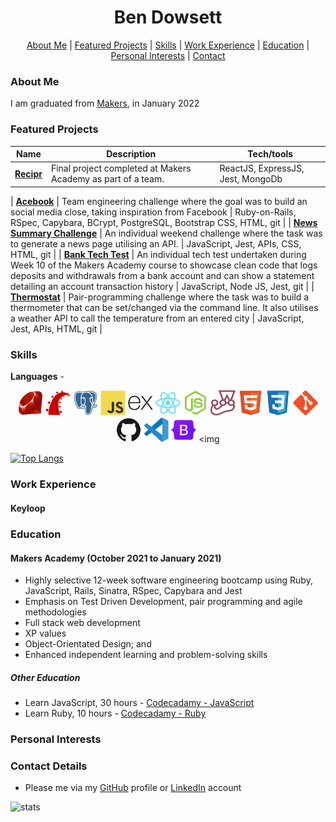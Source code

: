 <div align="center">
  <h1> Ben Dowsett </h1>

[About Me](#AboutMe) | [Featured Projects](#FeaturedProjects) | [Skills](#Skills) | [Work Experience](#WorkExperience) | [Education](#Education) | [Personal Interests](#PersonalInterests) | [Contact](#Contact)
</div>

### <a name="AboutMe">About Me</a>

I am graduated from [Makers](https://makers.tech/), in January 2022

### <a name="FeaturedProjects">Featured Projects</a>

| Name                         | Description       | Tech/tools        |
| ---------------------------- | ----------------- | ----------------- |
| [**Recipr**](https://github.com/bdowsett/Recipr) | Final project completed at Makers Academy as part of a team.  | ReactJS, ExpressJS, Jest, MongoDb|

| [**Acebook**](https://github.com/RPGrimes/Acebook) | Team engineering challenge where the goal was to build an social media close, taking inspiration from Facebook | Ruby-on-Rails, RSpec, Capybara, BCrypt, PostgreSQL, Bootstrap CSS, HTML, git |
| [**News Summary Challenge**](https://github.com/RPGrimes/news-summary-challenge) | An individual weekend challenge where the task was to generate a news page utilising an API. | JavaScript, Jest, APIs, CSS, HTML, git |
| [**Bank Tech Test**](https://https://github.com/RPGrimes/bankTechTest) | An individual tech test undertaken during Week 10 of the Makers Academy course to showcase clean code that logs deposits and withdrawals from a bank account and can show a statement detailing an account transaction history | JavaScript, Node JS, Jest, git  |
| [**Thermostat**](https://github.com/RPGrimes/Thermostat) | Pair-programming challenge where the task was to build a thermometer that can be set/changed via the command line. It also utilises a weather API to call the temperature from an entered city | JavaScript, Jest, APIs, HTML, git  |

### <a name="Skills">Skills</a>

**Languages** - <p align="center">
<img src="https://raw.githubusercontent.com/devicons/devicon/master/icons/ruby/ruby-original.svg" alt="ruby" width="40" height="40"/> <img src="https://raw.githubusercontent.com/devicons/devicon/master/icons/rails/rails-plain.svg" alt="rails" width="40" height="40"/> <img src="https://raw.githubusercontent.com/devicons/devicon/master/icons/postgresql/postgresql-plain.svg" alt="postgresql" width="40" height="40"/> <img src="https://raw.githubusercontent.com/devicons/devicon/master/icons/javascript/javascript-original.svg" alt="javascript" width="40" height="40"/> <img src="https://raw.githubusercontent.com/devicons/devicon/master/icons/express/express-original.svg" alt="express" width="40" height="40"/> <img src="https://raw.githubusercontent.com/devicons/devicon/master/icons/react/react-original.svg" alt="react" width="40" height="40"/> <img src="https://raw.githubusercontent.com/devicons/devicon/master/icons/nodejs/nodejs-original.svg" alt="nodejs" width="40" height="40"/> <img src="https://raw.githubusercontent.com/devicons/devicon/master/icons/jest/jest-plain.svg" alt="jasmine" width="40" height="40"/> <img src="https://raw.githubusercontent.com/devicons/devicon/master/icons/html5/html5-original.svg" alt="html5" width="40" height="40"/> <img src="https://raw.githubusercontent.com/devicons/devicon/master/icons/css3/css3-original.svg" alt="css3" width="40" height="40"/> <img src="https://raw.githubusercontent.com/devicons/devicon/master/icons/git/git-original.svg" alt="git" width="40" height="40"/> <img src="https://raw.githubusercontent.com/devicons/devicon/master/icons/github/github-original.svg" alt="github" width="40" height="40"/> <img src="https://raw.githubusercontent.com/devicons/devicon/master/icons/vscode/vscode-original.svg" alt="vscode" width="40" height="40"/> <img src="https://raw.githubusercontent.com/devicons/devicon/master/icons/bootstrap/bootstrap-original.svg" alt="bootstrap" width="40" height="40"/> <img 
</p>

[![Top Langs](https://github-readme-stats.vercel.app/api/top-langs/?username=bdowsett&layout=compact&theme=panda)](https://github.com/bdowsett/github-readme-stats) 



### <a name="WorkExperience">Work Experience</a>

#### Keyloop
##### 
##### 



### <a name="Education">Education</a>

#### Makers Academy (October 2021 to January 2021)
- Highly selective 12-week software engineering bootcamp using Ruby, JavaScript, Rails, Sinatra, RSpec, Capybara and Jest
- Emphasis on Test Driven Development, pair programming and agile methodologies
- Full stack web development
- XP values
- Object-Orientated Design; and 
- Enhanced independent learning and problem-solving skills

##### Other Education
- Learn JavaScript, 30 hours - [Codecadamy - JavaScript](https://www.codecademy.com/learn/introduction-to-javascript)
- Learn Ruby, 10 hours - [Codecadamy - Ruby](https://www.codecademy.com/learn/learn-ruby)


### <a name="PersonalInterests">Personal Interests</a>



### <a name="Contact">Contact Details</a>

- Please me via my [GitHub](https://github.com/bdowsett) profile or [LinkedIn](https://www.linkedin.com/in/bendowsett/) account

![stats](https://github-readme-stats.vercel.app/api?username=bdowsett&show_icons=true&&count_private=true&include_all_commits=true)
